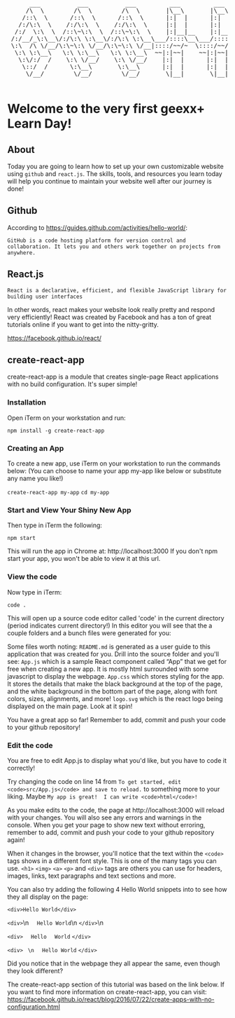<pre>                                                                  
      ___          ___          ___         ___         ___     
     /\  \        /\  \        /\  \       |\__\       |\__\    
    /::\  \      /::\  \      /::\  \      |:|  |      |:|  |   
   /:/\:\  \    /:/\:\  \    /:/\:\  \     |:|  |      |:|  |   
  /:/  \:\  \  /::\~\:\  \  /::\~\:\  \    |:|__|__    |:|__|__ 
 /:/__/_\:\__\/:/\:\ \:\__\/:/\:\ \:\__\___/::::\__\___/::::\__\
 \:\  /\ \/__/\:\~\:\ \/__/\:\~\:\ \/__|::::/~~/~  \::::/~~/~   
  \:\ \:\__\   \:\ \:\__\   \:\ \:\__\  ~~|:|~~|    ~~|:|~~|    
   \:\/:/  /    \:\ \/__/    \:\ \/__/    |:|  |      |:|  |    
    \::/  /      \:\__\       \:\__\      |:|  |      |:|  |    
     \/__/        \/__/        \/__/       \|__|       \|__|    
                                                        
</pre>

# Welcome to the very first geexx+ Learn Day! 

## About
Today you are going to learn how to set up your own customizable website using `github` and `react.js`.
The skills, tools, and resources you learn today will help you continue to maintain your website well after our journey is done!

## Github
According to https://guides.github.com/activities/hello-world/:

`GitHub is a code hosting platform for version control and collaboration. It lets you and others work together on projects from anywhere.`

## React.js
`React is a declarative, efficient, and flexible JavaScript library for building user interfaces`

In other words, react makes your website look really pretty and respond very efficiently! React was created by Facebook and has a ton of great tutorials online if you want to get into the nitty-gritty.

https://facebook.github.io/react/

## create-react-app
create-react-app is a module that creates single-page React applications with no build configuration.  It's super simple!

### Installation

Open iTerm on your workstation and run:

`npm install -g create-react-app`

### Creating an App

To create a new app, use iTerm on your workstation to run the commands below:
(You can choose to name your app my-app like below or substitute any name you like!)

`create-react-app my-app`
`cd my-app`

### Start and View Your Shiny New App

Then type in iTerm the following:

`npm start`

This will run the app in Chrome at: http://localhost:3000  If you don't npm start your app, you won't be able to view it at this url.

### View the code 

Now type in iTerm:

`code .`

This will open up a source code editor called 'code' in the current directory (period indicates current directory!)
In this editor you will see that the a couple folders and a bunch files were generated for you:

Some files worth noting:
`README.md` is generated as a user guide to this application that was created for you.
Drill into the source folder and you'll see:
`App.js` which is a sample React component called “App” that we get for free when creating a new app.  It is mostly html surrounded with some javascript to display the webpage.
`App.css` which stores styling for the app.  It stores the details that make the black background at the top of the page, and the white background in the bottom part of the page, along with font colors, sizes, alignments, and more!
`logo.svg` which is the react logo being displayed on the main page.  Look at it spin!

You have a great app so far! Remember to add, commit and push your code to your github repository!

### Edit the code

You are free to edit App.js to display what you'd like, but you have to code it correctly!

Try changing the code on line 14 from 
`To get started, edit <code>src/App.js</code> and save to reload.`
to something more to your liking.  Maybe `My app is great!  I can write <code>html</code>!`

As you make edits to the code, the page at http://localhost:3000 will reload with your changes. You will also see any errors and warnings in the console. When you get your page to show new text without erroring, remember to add, commit and push your code to your github repository again!

When it changes in the browser, you'll notice that the text within the `<code>` tags shows in a different font style. This is one of the many tags you can use. `<h1>` `<img>` `<a>` `<p>` and `<div>` tags are others you can use for headers, images, links, text paragraphs and text sections and more.

You can also try adding the following 4 Hello World snippets into to see how they all display on the page:

`<div>Hello World</div>`

`<div>`\n
`  Hello World`\n
`</div>`\n

`<div>`
`  Hello`
`  World`
`</div>`

`<div>`
` \n`
`  Hello World`
`</div>`

Did you notice that in the webpage they all appear the same, even though they look different?

The create-react-app section of this tutorial was based on the link below. If you want to find more information on create-react-app, you can visit:
https://facebook.github.io/react/blog/2016/07/22/create-apps-with-no-configuration.html






